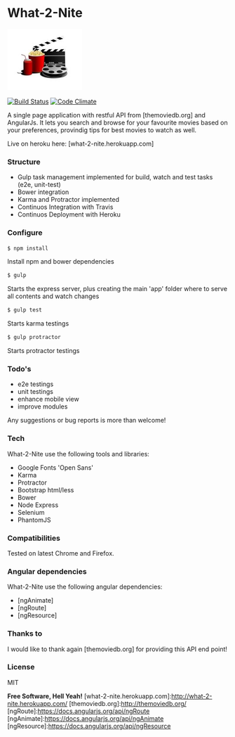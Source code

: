 # What-2-Nite
![alt tag](logo.jpg)

[![Build Status](https://travis-ci.org/enricolucia/what-2-nite.svg)](https://travis-ci.org/enricolucia/what-2-nite)
[![Code Climate](https://codeclimate.com/github/enricolucia/what-2-nite/badges/gpa.svg)](https://codeclimate.com/github/enricolucia/what-2-nite)

A single page application with restful API from [themoviedb.org] and AngularJs.
It lets you search and browse for your favourite movies based on your preferences, provindig tips for best movies to watch as well.

Live on heroku here: [what-2-nite.herokuapp.com]
### Structure
  - Gulp task management implemented for build, watch and test tasks (e2e, unit-test)
  - Bower integration
  - Karma and Protractor implemented
  - Continuos Integration with Travis
  - Continuos Deployment with Heroku

### Configure
```sh
$ npm install
```
Install npm and bower dependencies
```sh
$ gulp
```
Starts the express server, plus creating the main 'app' folder where to serve all contents and watch changes
```sh
$ gulp test
```
Starts karma testings
```sh
$ gulp protractor
```
Starts protractor testings

### Todo's
 - e2e testings
 - unit testings
 - enhance mobile view
 - improve modules

Any suggestions or bug reports is more than welcome!

### Tech

What-2-Nite use the following tools and libraries:

* Google Fonts 'Open Sans'
* Karma
* Protractor
* Bootstrap html/less
* Bower
* Node Express
* Selenium
* PhantomJS

### Compatibilities

Tested on latest Chrome and Firefox.

### Angular dependencies

What-2-Nite use the following angular dependencies:

* [ngAnimate]
* [ngRoute]
* [ngResource]

### Thanks to

I would like to thank again [themoviedb.org] for providing this API end point!

### License

MIT


**Free Software, Hell Yeah!**
[what-2-nite.herokuapp.com]:http://what-2-nite.herokuapp.com/
[themoviedb.org]:http://themoviedb.org/
[ngRoute]:https://docs.angularjs.org/api/ngRoute
[ngAnimate]:https://docs.angularjs.org/api/ngAnimate
[ngResource]:https://docs.angularjs.org/api/ngResource
